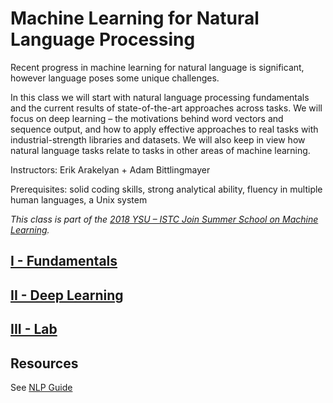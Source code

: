 # Machine Learning for Natural Language Processing

Recent progress in machine learning for natural language is significant, however language poses some unique challenges.

In this class we will start with natural language processing fundamentals and the current results of state-of-the-art approaches across tasks.  We will focus on deep learning – the motivations behind word vectors and sequence output, and how to apply effective approaches to real tasks with industrial-strength libraries and datasets.
We will also keep in view how natural language tasks relate to tasks in other areas of machine learning. 

Instructors: Erik Arakelyan + Adam Bittlingmayer

Prerequisites: solid coding skills, strong analytical ability, fluency in multiple human languages, a Unix system

*This class is part of the [2018 YSU – ISTC Join Summer School on Machine Learning](http://mathschool.ysu.am/mss2018/).*

## [I - Fundamentals](fundamentals)

## [II - Deep Learning](deeplearning)

## [III - Lab](lab)

## Resources

See [NLP Guide](https://nlpguide.github.io/)
